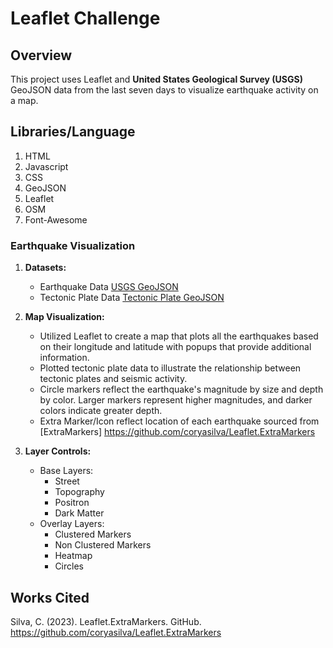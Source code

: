 # Leaflet Challenge

## Overview

This project uses Leaflet and **United States Geological Survey (USGS)** GeoJSON data from the last seven days to visualize earthquake activity on a map. 

## Libraries/Language

1. HTML
2. Javascript
3. CSS
4. GeoJSON
5. Leaflet
6. OSM
7. Font-Awesome

### Earthquake Visualization

1. **Datasets:**
   - Earthquake Data [USGS GeoJSON](https://earthquake.usgs.gov/earthquakes/feed/v1.0/summary/all_week.geojson) 
   - Tectonic Plate Data [Tectonic Plate GeoJSON](https://raw.githubusercontent.com/fraxen/tectonicplates/master/GeoJSON/PB2002_boundaries.json) 

2. **Map Visualization:**
   - Utilized Leaflet to create a map that plots all the earthquakes based on their longitude and latitude with popups that provide additional information.
   - Plotted tectonic plate data to illustrate the relationship between tectonic plates and seismic activity.
   - Circle markers reflect the earthquake's magnitude by size and depth by color. Larger markers represent higher magnitudes, and darker colors indicate greater depth.
   - Extra Marker/Icon reflect location of each earthquake sourced from [ExtraMarkers] https://github.com/coryasilva/Leaflet.ExtraMarkers
   
3. **Layer Controls:**
   - Base Layers: 
      - Street 
      - Topography
      - Positron
      - Dark Matter
   - Overlay Layers: 
      - Clustered Markers
      - Non Clustered Markers 
      - Heatmap
      - Circles

## Works Cited 

Silva, C. (2023). Leaflet.ExtraMarkers. GitHub. https://github.com/coryasilva/Leaflet.ExtraMarkers
